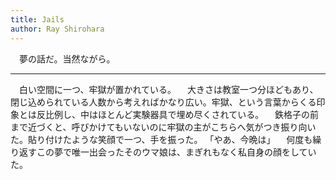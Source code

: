 ```yaml
---
title: Jails
author: Ray Shirohara
---
```


　夢の話だ。当然ながら。

--------

　白い空間に一つ、牢獄が置かれている。
　大きさは教室一つ分ほどもあり、閉じ込められている人数から考えればかなり広い。牢獄、という言葉からくる印象とは反比例し、中はほとんど実験器具で埋め尽くされている。
　鉄格子の前まで近づくと、呼びかけてもいないのに牢獄の主がこちらへ気がつき振り向いた。貼り付けたような笑顔で一つ、手を振った。
「やあ、今晩は」
　何度も繰り返すこの夢で唯一出会ったそのウマ娘は、まぎれもなく私自身の顔をしていた。

